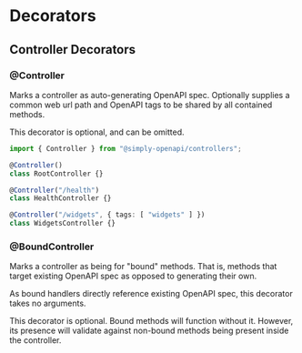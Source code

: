 # Decorators

## Controller Decorators

### @Controller

Marks a controller as auto-generating OpenAPI spec.  Optionally supplies a common web url path and OpenAPI tags to be shared by all contained methods.

This decorator is optional, and can be omitted.

```typescript
import { Controller } from "@simply-openapi/controllers";

@Controller()
class RootController {}

@Controller("/health")
class HealthController {}

@Controller("/widgets", { tags: [ "widgets" ] })
class WidgetsController {}
```

### @BoundController

Marks a controller as being for "bound" methods.  That is, methods that target existing OpenAPI spec as opposed to generating their own.

As bound handlers directly reference existing OpenAPI spec, this decorator takes no arguments.

This decorator is optional.  Bound methods will function without it.  However, its presence will validate against non-bound methods being present inside the controller.
